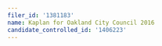 ```yaml
---
filer_id: '1381183'
name: Kaplan for Oakland City Council 2016
candidate_controlled_id: '1406223'
---
```

